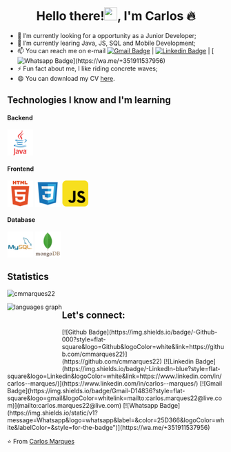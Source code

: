 <p align="center">
  <h1 align="center">Hello there!<img src="http://emojis.slackmojis.com/emojis/images/1482947228/1532/lightsaber.png" width=30px, height=30px>, I'm Carlos 🔥</h1>
</p>

- 🔭 I’m currently looking for a opportunity as a Junior Developer;
- 🌱 I’m currently learing Java, JS, SQL and Mobile Development;
- 📫 You can reach me on e-mail [![Gmail Badge](https://img.shields.io/badge/-Gmail-c14438?style=flat-square&logo=Gmail&logoColor=white&link=mailto:carlos.marques22@live.com)](mailto:carlos.marques22@live.com) | [![Linkedin Badge](https://img.shields.io/badge/-LinkedIn-blue?style=flat-square&logo=Linkedin&logoColor=white&link=https://www.linkedin.com/in/carlos--marques/)](https://www.linkedin.com/in/carlos--marques/) | [![Whatsapp Badge](https://img.shields.io/static/v1?message=Whatsapp&logo=whatsapp&label=&color=25D366&logoColor=white&labelColor=&style=for-the-badge")](https://wa.me/+351911537956)
- ⚡ Fun fact about me, I like riding concrete waves;
- 😄 You can download my CV [here](https://github.com/cmmarques22/cmmarques22/blob/main/Carlos%20Marques%20CV1.pdf "here").


## Technologies I know and I'm learning
#### Backend
<p align="left">
<img src="https://github.com/Drete457/Drete457/raw/master/icons/java-original.svg" alt="java" width="60" height="60"/>

#### Frontend
<p align="left">
<img src="https://github.com/Drete457/Drete457/blob/master/icons/html5-original-wordmark.svg" alt="html5" width="60" height="60"/>
<img src="https://github.com/Drete457/Drete457/blob/master/icons/css3-original-wordmark.svg" alt="css3" width="60" height="60"/>
<img src="https://github.com/Drete457/Drete457/blob/master/icons/javascript-original.svg" alt="javascript" width="60" height="60"/>
</p>

#### Database
<p align="left">
<img src="https://github.com/Drete457/Drete457/blob/master/icons/mysql-original.svg" alt="mysql" width="60" height="60"/>
<img src="https://github.com/Drete457/Drete457/blob/master/icons/mongodb-original-wordmark.svg" alt="mongodb" width="60" height="60"/>
</p>

## Statistics
<p align="left"> <img src="https://komarev.com/ghpvc/?username=cmmarques22" alt="cmmarques22" /></p>
<div align="center">
 <!-- <img src="https://github-readme-stats.vercel.app/api?hide_title=false&hide_rank=false&show_icons=true&include_all_commits=true&count_private=true&disable_animations=false&theme=dracula&locale=en&hide_border=false&username=Drete457" height="150" alt="stats graph"  /> -->
  <img src="https://github-readme-stats.vercel.app/api/top-langs?locale=en&hide_title=false&layout=compact&card_width=320&langs_count=5&theme=dracula&hide_border=false&username=cmmarques22" height="150" alt="languages graph" align="left" />
</div>

## Let's connect:
<p align="left">
  [![Github Badge](https://img.shields.io/badge/-Github-000?style=flat-square&logo=Github&logoColor=white&link=https://github.com/cmmarques22)](https://github.com/cmmarques22)
[![Linkedin Badge](https://img.shields.io/badge/-LinkedIn-blue?style=flat-square&logo=Linkedin&logoColor=white&link=https://www.linkedin.com/in/carlos--marques/)](https://www.linkedin.com/in/carlos--marques/)
[![Gmail Badge](https://img.shields.io/badge/Gmail-D14836?style=flat-square&logo=gmail&logoColor=whitelink=mailto:carlos.marques22@live.com)](mailto:carlos.marques22@live.com)
[![Whatsapp Badge](https://img.shields.io/static/v1?message=Whatsapp&logo=whatsapp&label=&color=25D366&logoColor=white&labelColor=&style=for-the-badge")](https://wa.me/+351911537956)

⭐️ From [Carlos Marques](https://github.com/cmmarques22)
</p>
